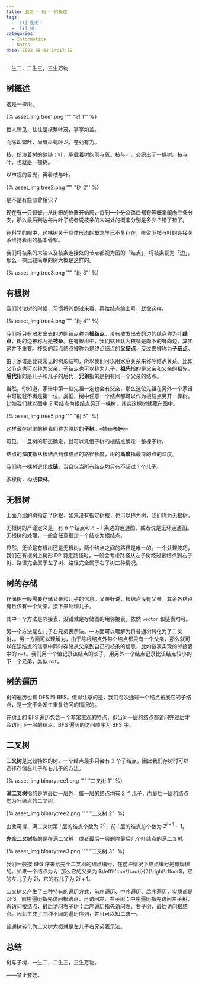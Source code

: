 ```yaml
---
title: 图论 - 树 - 树概述
tags:
  - '[I] 图论'
  - '[I] 树'
categories:
  - Informatics
  - Notes
date: 2022-08-04 14:17:19
---
```



一生二，二生三，三生万物

<!--more-->

## 树概述

这是一棵树。

{% asset_img tree1.png '"" "树 1"' %}

世人所见，往往是枝繁叶茂，亭亭如盖。

而除却繁叶，尚有盘虬卧龙，苍劲有力。

枝，扮演着树的碳链；叶，承载着树的氢与氧。枝与叶，交织出了一棵树。枝与叶，也就是一棵树。

以审视的目光，再看枝与叶。

{% asset_img tree2.png '"" "树 2"' %}

是不是有些似曾相识？

~~现在有一只蚂蚁，从树根的位置开始爬，每到一个分岔路口都有等概率爬向三条分支，那么最后到达每片叶子或者说枝条的末端处的概率分别是多少？~~错了错了。

在科学的眼中，这棵树关于具体形态的概念早已不复存在，唯留下枝与叶的连接关系维持着树的基本骨架。

我们将枝条的末端以及枝条连接处的节点都视为图的「结点」，将枝条视为「边」，那么一棵比较简单的树大概是这样的。

{% asset_img tree3.png '"" "树 3"' %}

## 有根树

我们讨论树的时候，习惯将其倒过来看，再给结点编上号，就像这样。

{% asset_img tree4.png '"" "树 4"' %}

我们将只有散发出去的边的结点称为**根结点**，没有散发出去的边的结点称为**叶结点**，树的边被称为是**枝条**。在有根树中，我们姑且认为枝条是向下的有向边，其实这并不重要。枝条的起点结点被称为是终点结点的**父结点**，反过来被称为**子结点**。

由于家谱是比较常见的树形结构，所以我们可以用家庭关系来称呼结点关系。比如父节点也可以称为父亲，子结点也可以称为儿子，**祖先**指的是父亲和父亲的祖先，**后代**指的是儿子和儿子的后代，**兄弟**指的是拥有同一个父亲的结点。

当然，你知道，家谱中第一位先祖一定也会有父亲，那么这位先祖在另外一个家谱中可能就不再是第一位。类推，树中任意一个结点都可以作为根结点另开一棵树。比如我们就以图中 2 号结点为根结点另开一棵树，其实这棵树就藏在图中。

{% asset_img tree5.png '"" "树 5"' %}

这样藏在树里的树我们称为原树的**子树**。~~（禁止套娃）~~

可见，一旦树的形态确定，就可以凭借子树的根结点确定一整棵子树。

结点的**深度**指从根结点到该结点的路径长度，树的**高度**指最深的点的深度。

我们称一棵树退化成**链**，当且仅当所有结点均只有不超过 1 个儿子。

多棵树，构成**森林**。

## 无根树

上面介绍的树指定了树根，如果没有指定树根，也可以称为树，我们称为无根树。

无根树的严谨定义是，有 $n$ 个结点和 $n-1$ 条边的连通图，或者说是无环连通图。无根树的处理，一般会任意指定一个结点为根结点。

显然，无论是有根树还是无根树，两个结点之间的路径是唯一的。一个处理技巧，我们在有根树上树形 DP 特定路径时，一般会考虑路径从左子树经过该结点到右子树、路径完全属于左子树、路径完全属于右子树三种情况。

## 树的存储

存储树一般需要存储父亲和儿子的信息。父亲好说，根结点没有父亲，其余各结点有且仅有一个父亲。接下来处理儿子。

其中一个方法是邻接表，没错就是存储图的用邻接表，依然 ``vector`` 和链表均可。

另一个方法是左儿子右兄弟表示法。一方面可以理解为将普通树转化为了二叉树，。另一方面可以理解为，由于除根结点外每个结点都只有一个父亲，那么就可以在该结点的信息中同时存储从父亲到自己的枝条的信息，比如链表实现的邻接表中的 ``nxt``。我们用一个值记录该结点的长子，用另外一个结点记录比该结点较小的下一个兄弟，类似 ``nxt``。

## 树的遍历

树的遍历也有 DFS 和 BFS。值得注意的是，我们每次通过一个结点拓展它的子结点，是一定不会发生重复访问的情况的。

在树上的 BFS 遍历包含一个非常直观的特点，即当同一层的结点都访问完过后才会访问下一层的结点。BFS 遍历的访问顺序为 BFS 序。

## 二叉树

**二叉树**是比较特殊的树，一个结点最多只会有 2 个子结点，因此我们存树时可以选择存储左儿子和右儿子的方法。

{% asset_img binarytree1.png '"" "二叉树 1"' %}

**满二叉树**指的是除最后一层外，每一层的结点均有 2 个儿子，而最后一层的结点均为叶结点的二叉树。

{% asset_img binarytree2.png '"" "二叉树 2"' %}

由此可得，满二叉树第 $i$ 层的结点个数为 $2^n$，前 $i$ 层的结点总个数为 $2^{i+1}-1$。

**完全二叉树**指的是在满二叉树，或者最后一层删除最后几个叶结点的满二叉树。

{% asset_img binarytree3.png '"" "二叉树 3"' %}

我们一般按 BFS 序来给完全二叉树的结点编号，在这种情况下结点编号是有规律的。如果一个结点为 $i$，那么它的父亲为 $\left\lfloor\frac{i}{2}\right\rfloor$，它的左儿子为 $2i$，它的右儿子为 $2i+1$。

二叉树又产生了三种特有的遍历方式，前序遍历、中序遍历、后序遍历，实质都是 DFS。前序遍历指先访问根结点，再访问左、右子树；中序遍历指先访问左子树，再访问根结点，最后访问右子树；后序遍历指先访问左、右子树，最后访问根结点。因此生成了三种不同的遍历序列，并且可以知二求一。

普通树转化为二叉树大概就是左儿子右兄弟表示法。

## 总结

树与子树，一生二，二生三，三生万物。

——禁止套娃。
